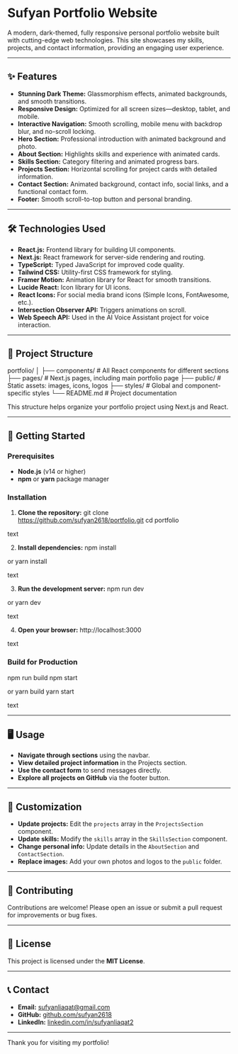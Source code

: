 # Sufyan Portfolio Website

A modern, dark-themed, fully responsive personal portfolio website built with cutting-edge web technologies. This site showcases my skills, projects, and contact information, providing an engaging user experience.

---

## ✨ Features

- **Stunning Dark Theme:** Glassmorphism effects, animated backgrounds, and smooth transitions.
- **Responsive Design:** Optimized for all screen sizes—desktop, tablet, and mobile.
- **Interactive Navigation:** Smooth scrolling, mobile menu with backdrop blur, and no-scroll locking.
- **Hero Section:** Professional introduction with animated background and photo.
- **About Section:** Highlights skills and experience with animated cards.
- **Skills Section:** Category filtering and animated progress bars.
- **Projects Section:** Horizontal scrolling for project cards with detailed information.
- **Contact Section:** Animated background, contact info, social links, and a functional contact form.
- **Footer:** Smooth scroll-to-top button and personal branding.

---

## 🛠️ Technologies Used

- **React.js:** Frontend library for building UI components.
- **Next.js:** React framework for server-side rendering and routing.
- **TypeScript:** Typed JavaScript for improved code quality.
- **Tailwind CSS:** Utility-first CSS framework for styling.
- **Framer Motion:** Animation library for React for smooth transitions.
- **Lucide React:** Icon library for UI icons.
- **React Icons:** For social media brand icons (Simple Icons, FontAwesome, etc.).
- **Intersection Observer API:** Triggers animations on scroll.
- **Web Speech API:** Used in the AI Voice Assistant project for voice interaction.

---

## 📁 Project Structure

portfolio/
│
├── components/ # All React components for different sections
├── pages/ # Next.js pages, including main portfolio page
├── public/ # Static assets: images, icons, logos
├── styles/ # Global and component-specific styles
└── README.md # Project documentation


This structure helps organize your portfolio project using Next.js and React.


---

## 🚀 Getting Started

### Prerequisites

- **Node.js** (v14 or higher)
- **npm** or **yarn** package manager

### Installation

1. **Clone the repository:**
git clone https://github.com/sufyan2618/portfolio.git
cd portfolio

text

2. **Install dependencies:**
npm install

or
yarn install

text

3. **Run the development server:**
npm run dev

or
yarn dev

text

4. **Open your browser:**
http://localhost:3000

text

### Build for Production

npm run build
npm start

or
yarn build
yarn start

text

---

## 🖥️ Usage

- **Navigate through sections** using the navbar.
- **View detailed project information** in the Projects section.
- **Use the contact form** to send messages directly.
- **Explore all projects on GitHub** via the footer button.

---

## 🎨 Customization

- **Update projects:** Edit the `projects` array in the `ProjectsSection` component.
- **Update skills:** Modify the `skills` array in the `SkillsSection` component.
- **Change personal info:** Update details in the `AboutSection` and `ContactSection`.
- **Replace images:** Add your own photos and logos to the `public` folder.

---

## 🤝 Contributing

Contributions are welcome! Please open an issue or submit a pull request for improvements or bug fixes.

---

## 📜 License

This project is licensed under the **MIT License**.

---

## 📞 Contact

- **Email:** sufyanliaqat@gmail.com
- **GitHub:** [github.com/sufyan2618](https://github.com/sufyan2618)
- **LinkedIn:** [linkedin.com/in/sufyanliaqat2](https://www.linkedin.com/in/sufyanliaqat2)

---

Thank you for visiting my portfolio!
